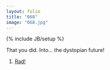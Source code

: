 ```yaml
---
layout: folio
title: "068"
image: "068.jpg"
---
```

{% include JB/setup %}

<div class="copy">
	<p>That you did. Into... the dystopian future!</p>
</div>

<div class="choice">
	<ol>
		<li><a href="069.html">
			Rad!
		</a></li>
	</ol>
</div>